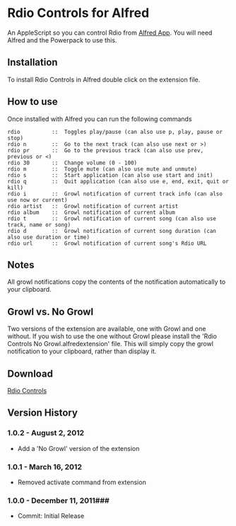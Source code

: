 Rdio Controls for Alfred
============

An AppleScript so you can control Rdio from [Alfred App](http://alfredapp.com/). You will need Alfred and the Powerpack to use this.

Installation
----------------

To install Rdio Controls in Alfred double click on the extension file.

How to use
----------------

Once installed with Alfred you can run the following commands


    rdio          ::  Toggles play/pause (can also use p, play, pause or stop)
    rdio n        ::  Go to the next track (can also use next or >)
    rdio pr       ::  Go to the previous track (can also use prev, previous or <)
    rdio 30       ::  Change volume (0 - 100)
    rdio m        ::  Toggle mute (can also use mute and unmute)
    rdio s        ::  Start application (can also use start and init)
    rdio q        ::  Quit application (can also use e, end, exit, quit or kill)
    rdio i        ::  Growl notification of current track info (can also use now or current)
    rdio artist   ::  Growl notification of current artist
    rdio album    ::  Growl notification of current album
    rdio t        ::  Growl notification of current song (can also use track, name or song)
    rdio d        ::  Growl notification of current song duration (can also use duration or time)
    rdio url      ::  Growl notification of current song's Rdio URL
    

Notes
----------------
All growl notifications copy the contents of the notification automatically to your clipboard.


Growl vs. No Growl
----------------
Two versions of the extension are available, one with Growl and one without. If you wish to use the one without Growl please install the 'Rdio Controls No Growl.alfredextension' file. This will simply copy the growl notification to your clipboard, rather than display it.


Download
----------------
[Rdio Controls](https://github.com/phpfunk/alfred-rdio-controls/downloads)
    

## Version History ##

### 1.0.2 - August 2, 2012
 - Add a 'No Growl' version of the extension

### 1.0.1 - March 16, 2012
 - Removed activate command from extension

### 1.0.0 - December 11, 2011###
 - Commit: Initial Release
